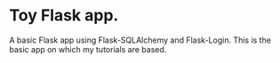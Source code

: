 # Toy Flask app.

A basic Flask app using Flask-SQLAlchemy and Flask-Login. This is the basic app on which my tutorials are based.
